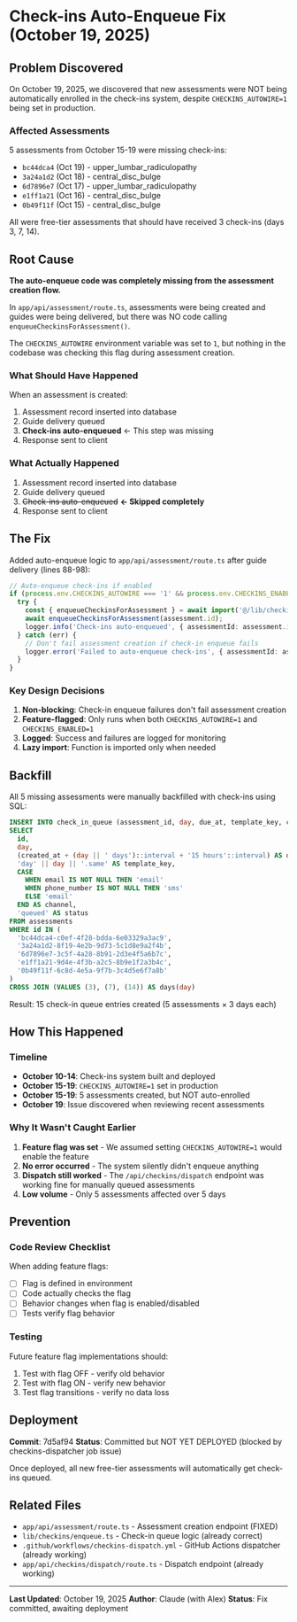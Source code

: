 # Check-ins Auto-Enqueue Fix (October 19, 2025)

## Problem Discovered

On October 19, 2025, we discovered that new assessments were NOT being automatically enrolled in the check-ins system, despite `CHECKINS_AUTOWIRE=1` being set in production.

### Affected Assessments
5 assessments from October 15-19 were missing check-ins:
- `bc44dca4` (Oct 19) - upper_lumbar_radiculopathy
- `3a24a1d2` (Oct 18) - central_disc_bulge
- `6d7896e7` (Oct 17) - upper_lumbar_radiculopathy
- `e1ff1a21` (Oct 16) - central_disc_bulge
- `0b49f11f` (Oct 15) - central_disc_bulge

All were free-tier assessments that should have received 3 check-ins (days 3, 7, 14).

## Root Cause

**The auto-enqueue code was completely missing from the assessment creation flow.**

In `app/api/assessment/route.ts`, assessments were being created and guides were being delivered, but there was NO code calling `enqueueCheckinsForAssessment()`.

The `CHECKINS_AUTOWIRE` environment variable was set to `1`, but nothing in the codebase was checking this flag during assessment creation.

### What Should Have Happened

When an assessment is created:
1. Assessment record inserted into database
2. Guide delivery queued
3. **Check-ins auto-enqueued** ← This step was missing
4. Response sent to client

### What Actually Happened

1. Assessment record inserted into database
2. Guide delivery queued
3. ~~Check-ins auto-enqueued~~ **← Skipped completely**
4. Response sent to client

## The Fix

Added auto-enqueue logic to `app/api/assessment/route.ts` after guide delivery (lines 88-98):

```typescript
// Auto-enqueue check-ins if enabled
if (process.env.CHECKINS_AUTOWIRE === '1' && process.env.CHECKINS_ENABLED === '1') {
  try {
    const { enqueueCheckinsForAssessment } = await import('@/lib/checkins/enqueue');
    await enqueueCheckinsForAssessment(assessment.id);
    logger.info('Check-ins auto-enqueued', { assessmentId: assessment.id });
  } catch (err) {
    // Don't fail assessment creation if check-in enqueue fails
    logger.error('Failed to auto-enqueue check-ins', { assessmentId: assessment.id, error: err });
  }
}
```

### Key Design Decisions

1. **Non-blocking**: Check-in enqueue failures don't fail assessment creation
2. **Feature-flagged**: Only runs when both `CHECKINS_AUTOWIRE=1` and `CHECKINS_ENABLED=1`
3. **Logged**: Success and failures are logged for monitoring
4. **Lazy import**: Function is imported only when needed

## Backfill

All 5 missing assessments were manually backfilled with check-ins using SQL:

```sql
INSERT INTO check_in_queue (assessment_id, day, due_at, template_key, channel, status)
SELECT
  id,
  day,
  (created_at + (day || ' days')::interval + '15 hours'::interval) AS due_at,
  'day' || day || '.same' AS template_key,
  CASE
    WHEN email IS NOT NULL THEN 'email'
    WHEN phone_number IS NOT NULL THEN 'sms'
    ELSE 'email'
  END AS channel,
  'queued' AS status
FROM assessments
WHERE id IN (
  'bc44dca4-c0ef-4f28-bdda-6e03329a3ac9',
  '3a24a1d2-8f19-4e2b-9d73-5c1d8e9a2f4b',
  '6d7896e7-3c5f-4a28-8b91-2d3e4f5a6b7c',
  'e1ff1a21-9d4e-4f3b-a2c5-8b9e1f2a3b4c',
  '0b49f11f-6c8d-4e5a-9f7b-3c4d5e6f7a8b'
)
CROSS JOIN (VALUES (3), (7), (14)) AS days(day)
```

Result: 15 check-in queue entries created (5 assessments × 3 days each)

## How This Happened

### Timeline
- **October 10-14**: Check-ins system built and deployed
- **October 15-19**: `CHECKINS_AUTOWIRE=1` set in production
- **October 15-19**: 5 assessments created, but NOT auto-enrolled
- **October 19**: Issue discovered when reviewing recent assessments

### Why It Wasn't Caught Earlier

1. **Feature flag was set** - We assumed setting `CHECKINS_AUTOWIRE=1` would enable the feature
2. **No error occurred** - The system silently didn't enqueue anything
3. **Dispatch still worked** - The `/api/checkins/dispatch` endpoint was working fine for manually queued assessments
4. **Low volume** - Only 5 assessments affected over 5 days

## Prevention

### Code Review Checklist
When adding feature flags:
- [ ] Flag is defined in environment
- [ ] Code actually checks the flag
- [ ] Behavior changes when flag is enabled/disabled
- [ ] Tests verify flag behavior

### Testing
Future feature flag implementations should:
1. Test with flag OFF - verify old behavior
2. Test with flag ON - verify new behavior
3. Test flag transitions - verify no data loss

## Deployment

**Commit**: 7d5af94
**Status**: Committed but NOT YET DEPLOYED (blocked by checkins-dispatcher job issue)

Once deployed, all new free-tier assessments will automatically get check-ins queued.

## Related Files
- `app/api/assessment/route.ts` - Assessment creation endpoint (FIXED)
- `lib/checkins/enqueue.ts` - Check-in queue logic (already correct)
- `.github/workflows/checkins-dispatch.yml` - GitHub Actions dispatcher (already working)
- `app/api/checkins/dispatch/route.ts` - Dispatch endpoint (already working)

---

**Last Updated**: October 19, 2025
**Author**: Claude (with Alex)
**Status**: Fix committed, awaiting deployment
